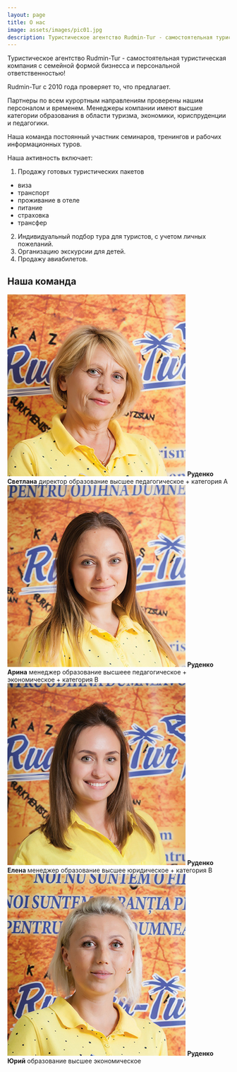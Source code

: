 ```yaml
---
layout: page
title: О нас
image: assets/images/pic01.jpg
description: Туристическое агентство Rudmin-Tur - самостоятельная туристическая компания с семейной формой бизнесса и персональной ответственностью!
---
```


Туристическое агентство Rudmin-Tur - самостоятельная туристическая компания с семейной формой бизнесса и персональной ответственностью!

Rudmin-Tur с 2010 года проверяет то, что предлагает.

Партнеры по всем курортным направлениям проверены нашим персоналом и временем.
Менеджеры компании имеют высшие категории образования в области туризма, экономики, юриспруденции и педагогики.

Наша команда постоянный участник семинаров, тренингов и рабочих информационных туров.

Наша активность включает:
  1. Продажу готовых туристических пакетов
  - виза
  - транспорт
  - проживание в отеле
  - питание
  - страховка
  - трансфер
  2. Индивидуальный подбор тура для туристов, с учетом личных пожеланий.
  3. Организацию экскурсии для детей.
  4. Продажу авиабилетов.

## Наша команда
<div class="row">
<div class="6u 12u$(small) box">
<span class="image fit"><img src="assets/images/team4.jpg" alt="Руденко Светлана" /></span>
<strong>Руденко Светлана</strong>
директор образование высшее педагогическое + категория А
</div>
<div class="6u$ 12u$(small) box">
<span class="image fit"><img src="assets/images/team3.jpg" alt="Руденко Арина" /></span>
<strong>Руденко Арина</strong>
менеджер образование высшееe педагогическое + экономическое + категория В
</div>                  
<div class="6u 12u$(small) box">
<span class="image fit"><img src="assets/images/team2.jpg" alt="менеджер Руденко Елена" /></span>
<strong> Руденко Елена </strong>
менеджер образование высшее юридическое + категория В
</div>                    
<div class="6u$ 12u$(small) box">
<span class="image fit"><img src="assets/images/team.jpg" alt="Руденко Юрий" /></span>
<strong>Руденко Юрий</strong>
образование высшее экономическое
</div>
</div>
